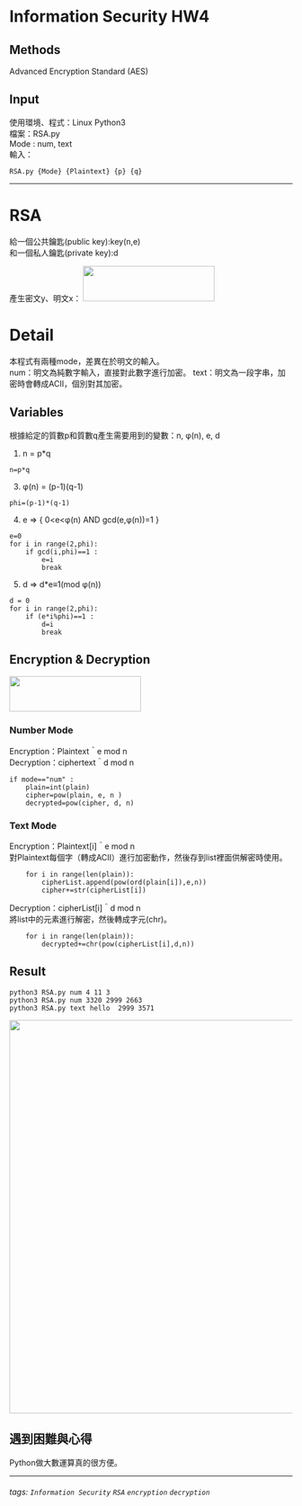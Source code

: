Information Security HW4
===
## Methods

Advanced Encryption Standard (AES)

## Input
使用環境、程式：Linux  Python3  
檔案：RSA.py  
Mode : num, text  
輸入：  
```
RSA.py {Mode} {Plaintext} {p} {q}
```
---
# RSA
給一個公共鑰匙(public key):key(n,e)  
和一個私人鑰匙(private key):d  

產生密文y、明文x： 
<img width="234" height="63" src="https://i.imgur.com/N4ncdb9.png">  
# Detail
本程式有兩種mode，差異在於明文的輸入。  
num：明文為純數字輸入，直接對此數字進行加密。
text：明文為一段字串，加密時會轉成ACII，個別對其加密。  
## Variables
根據給定的質數p和質數q產生需要用到的變數：n, φ(n), e, d  
1. n = p*q  
```python=8
n=p*q
```
3. φ(n) = (p-1)(q-1)  
```python=10
phi=(p-1)*(q-1)
```
4. e => { 0<e<φ(n) AND gcd(e,φ(n))=1 }
```python=12
e=0
for i in range(2,phi):
    if gcd(i,phi)==1 :
        e=i
        break
```
5. d => d*e≡1(mod φ(n))
```python=18
d = 0
for i in range(2,phi):
    if (e*i%phi)==1 :
        d=i
        break
```

## Encryption & Decryption
<img width="234" height="63" src="https://i.imgur.com/N4ncdb9.png">  

### Number Mode
Encryption：Plaintext＾e mod n  
Decryption：ciphertext＾d mod n  
```python=25
if mode=="num" :
    plain=int(plain)
    cipher=pow(plain, e, n )
    decrypted=pow(cipher, d, n)
```

### Text Mode
Encryption：Plaintext[i]＾e mod n  
對Plaintext每個字（轉成ACII）進行加密動作，然後存到list裡面供解密時使用。  
```python=32
    for i in range(len(plain)):
        cipherList.append(pow(ord(plain[i]),e,n))
        cipher+=str(cipherList[i])
```
Decryption：cipherList[i]＾d mod n  
將list中的元素進行解密，然後轉成字元(chr)。
```python=36
    for i in range(len(plain)):
        decrypted+=chr(pow(cipherList[i],d,n))
```

## Result
```python3 RSA.py num 4 11 3```  
```python3 RSA.py num 3320 2999 2663```  
```python3 RSA.py text hello  2999 3571```  

<img width="650" height="700" src="https://i.imgur.com/EwJQoAC.png">  



## 遇到困難與心得
Python做大數運算真的很方便。  

---

###### tags: `Information Security` `RSA` `encryption` `decryption`


